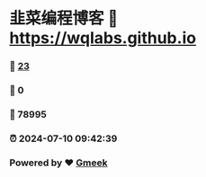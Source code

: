 # 韭菜编程博客 :link: https://wqlabs.github.io 
### :page_facing_up: [23](https://wqlabs.github.io/tag.html) 
### :speech_balloon: 0 
### :hibiscus: 78995 
### :alarm_clock: 2024-07-10 09:42:39 
### Powered by :heart: [Gmeek](https://github.com/Meekdai/Gmeek)
